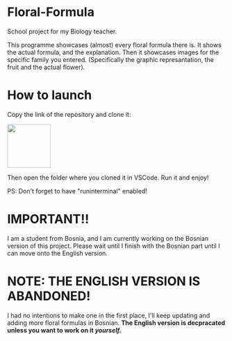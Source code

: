 # Floral-Formula
School project for my Biology teacher.

This programme showcases (almost) every floral formula there is.
It shows the actual formula, and the explanation. Then it showcases images for the specific family you entered. (Specifically the graphic represantation, the fruit and the actual flower).

# How to launch
Copy the link of the repository and clone it:


<img src="https://cdn.discordapp.com/attachments/594198772150698024/1071077452585115708/Screenshot_204.png" style="height: 100px; width:100px;"/>

Then open the folder where you cloned it in VSCode. Run it and enjoy!

PS: Don't forget to have "runinterminal" enabled!


# IMPORTANT!!
I am a student from Bosnia, and I am currently working on the Bosnian version of this project. Please wait until I finish with the Bosnian part until I can move onto the English version.

# NOTE: THE ENGLISH VERSION IS ABANDONED!
I had no intentions to make one in the first place, I'll keep updating and adding more floral formulas in Bosnian. 
**The English version is decpracated unless you want to work on it _yourself._**